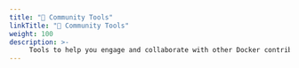 ```yaml
---
title: "💬 Community Tools"
linkTitle: "💬 Community Tools"
weight: 100
description: >-
     Tools to help you engage and collaborate with other Docker contributors
---
```


